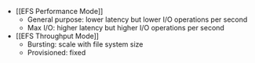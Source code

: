 - [[EFS Performance Mode]]
	- General purpose: lower latency but lower I/O operations per second
	- Max I/O: higher latency but higher I/O operations per second
- [[EFS Throughput Mode]]
	- Bursting: scale with file system size
	- Provisioned: fixed